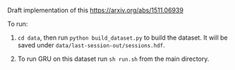 Draft implementation of this https://arxiv.org/abs/1511.06939 

To run:

1) `cd data`, then run `python build_dataset.py` to build the dataset. It will be saved under `data/last-session-out/sessions.hdf`.

3) To run GRU on this dataset run `sh run.sh` from the main directory.
